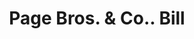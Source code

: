 ---
doi: 10.7916/D82V3T9C
date_other: '1890'
date_other_textual: 1890-1899
form: printed ephemera
genre:
- Invoices
name:
- Page Bros. & Co.
object_in_context_url: https://biggert.cul.columbia.edu/items/view/ave_biggert_01793
subject_hierarchical_geographic:
- Boston, Massachusetts, United States
subject_name:
- Page Bros. & Co.
title: Page Bros. & Co.. Bill
sort_title: Page Bros. & Co.. Bill
call_number: ave_biggert_01793
coordinates:
- 42.35805555555556,-71.06361111111111
pid: ave_biggert_01793
identifiers: ave_biggert_01793
thumbnail: https://derivativo-2.library.columbia.edu/iiif/2/ldpd:490831/full/!256,256/0/native.jpg
permalink: /biggert/ave_biggert_01793/
layout: iiif-image-page
---